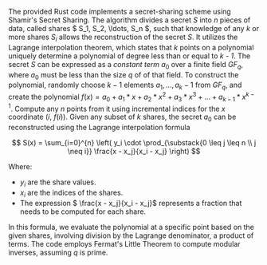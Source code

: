 The provided Rust code implements a secret-sharing scheme using Shamir's Secret Sharing. The algorithm divides a secret *S* into *n* pieces of data, called shares $ S_1, S_2, \ldots, S_n $, such that knowledge of any *k* or more shares $S_i$ allows the reconstruction of the secret *S*. It utilizes the Lagrange interpolation theorem, which states that $k$ points on a polynomial uniquely determine a polynomial of degree less than or equal to *k - 1*. The secret *S* can be expressed as a *constant term* $a_0$ over a finite field $GF_q$, where $a_0$ must be less than the size $q$ of of that field. To construct the polynomial, randomly choose $k - 1$ elements $a_1, \ldots, a_k-1$ from $GF_q$, and create the polynomial $f(x) = a_0 + a_1 * x + a_2 * x^2 + a_3 * x^3 + ... + a_{k-1} * x^{k-1}$. Compute any $n$ points from it using incremental indices for the $x$ coordinate ($i$, $f(i)$). Given any subset of $k$ shares, the secret $a_0$ can be reconstructed using the Lagrange interpolation formula

$$
S(x) = \sum_{i=0}^{n} \left( y_i \cdot \prod_{\substack{0 \leq j \leq n \\ j \neq i}} \frac{x - x_j}{x_i - x_j} \right)
$$

Where:
- $y_i$ are the share values.
- $x_i$ are the indices of the shares.
- The expression $ \frac{x - x_j}{x_i - x_j}$ represents a fraction that needs to be computed for each share.

In this formula, we evaluate the polynomial at a specific point based on the given shares, involving division by the Lagrange denominator, a product of terms. The code employs Fermat's Little Theorem to compute modular inverses, assuming $q$ is prime.
